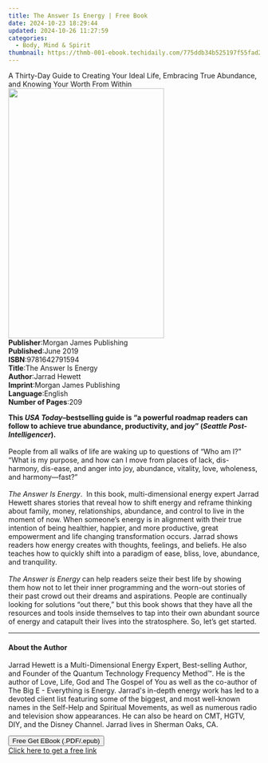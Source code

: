 ```yaml
---
title: The Answer Is Energy | Free Book
date: 2024-10-23 18:29:44
updated: 2024-10-26 11:27:59
categories:
  - Body, Mind & Spirit
thumbnail: https://thmb-001-ebook.techidaily.com/775ddb34b525197f55fad2ed41a492c28d4dac720a3980d9b55f84e98ad98cd8.jpg
---
```

<main id="book-container">
  <div class="flex flex-col">
    <div class="book-brief flex-1 py-6 px-4 sm:p-6 md:py-10 md:px-8">
      <!-- brief-->
      <div class="book-brief-main">
        A Thirty-Day Guide to Creating Your Ideal Life, Embracing True
        Abundance, and Knowing Your Worth From Within
      </div>
    </div>
    <div
      class="book-meta-info flex-1 grid gap-4 col-start-1 col-end-3 row-start-1 sm:mb-6 sm:grid-cols-4 lg:gap-6 lg:col-start-2 lg:row-end-6 lg:row-span-6 lg:mb-0"
    >
      <div
        class="book-meta-info-left place-content-center mt-4 p-4 text-sm leading-6 col-start-2 col-span-2 dark:text-slate-400"
      >
        <img
          class="w-full h-500 object-cover rounded-lg sm:h-255 sm:col-span-2 lg:col-span-full"
          src="https://img-001-ebook.techidaily.com/c56d125a639a426a022fe5f3cec8e4861494bd2efe9da1b27e9d8d3663c2e54f.jpg"
          alt=""
          width="312"
          height="500"
        />
      </div>
      <div
        class="book-meta-info-right mt-2 col-start-1 row-start-2 col-span-3 self-center"
      >
        <!-- meta data  -->
        <div class="flex flex-col px-4 md:px-8">
          <div class="flex-1">
            <strong>Publisher</strong>:<span class="px-2"
              >Morgan James Publishing</span
            >
          </div>
          <div class="flex-1">
            <strong>Published</strong>:<span class="px-2">June 2019</span>
          </div>
          <div class="flex-1">
            <strong>ISBN</strong>:<span class="px-2">9781642791594</span>
          </div>
          <div class="flex-1">
            <strong>Title</strong>:<span class="px-2"
              >The Answer Is Energy</span
            >
          </div>
          <div class="flex-1">
            <strong>Author</strong>:<span class="px-2">Jarrad Hewett</span>
          </div>
          <div class="flex-1">
            <strong>Imprint</strong>:<span class="px-2"
              >Morgan James Publishing</span
            >
          </div>
          <div class="flex-1">
            <strong>Language</strong>:<span class="px-2">English</span>
          </div>
          <div class="flex-1">
            <strong>Number of Pages</strong>:<span class="px-2">209</span>
          </div>
        </div>
      </div>
    </div>
    <div class="book-description flex-1 py-6 px-4 sm:p-6 md:py-10 md:px-8">
      <div class="book-description-main">
        <div accordion-content="" id="description">
          <p>
            <b
              >This <i>USA Today</i>–bestselling guide is “a powerful roadmap
              readers can follow to achieve true abundance, productivity, and
              joy” (<i>Seattle Post-Intelligencer</i>).</b
            ><br /><br />
            People from all walks of life are waking up to questions of “Who am
            I?” “What is my purpose, and how can I move from places of lack,
            dis-harmony, dis-ease, and anger into joy, abundance, vitality,
            love, wholeness, and harmony—fast?”<br /><br /><i
              >The Answer Is Energy</i
            >. &nbsp;In this book, multi-dimensional energy expert Jarrad Hewett
            shares stories that reveal how to shift energy and reframe thinking
            about family, money, relationships, abundance, and control to live
            in the moment of now. When someone’s energy is in alignment with
            their true intention of being healthier, happier, and more
            productive, great empowerment and life changing transformation
            occurs. Jarrad shows readers how energy creates with thoughts,
            feelings, and beliefs. He also teaches how to quickly shift into a
            paradigm of ease, bliss, love, abundance, and tranquility.<br /><br /><i
              >The Answer is Energy</i
            >&nbsp;can help readers seize their best life by showing them how
            not to let their inner programming and the worn-out stories of their
            past crowd out their dreams and aspirations. People are continually
            looking for solutions “out there,” but this book shows that they
            have all the resources and tools inside themselves to tap into their
            own abundant source of energy and catapult their lives into the
            stratosphere. So, let’s get started.
          </p>
        </div>
        <div class="accordion-fader"></div>
      </div>
    </div>
    <div class="book-excerpts flex-1 py-6 px-4 sm:p-6 md:py-10 md:px-8">
      <!-- excerpts-->
      <div class="book-excerpts-main">
        <hr />
        <h4 class="placeholder placeholder-heading">
          <span>About the Author</span>
        </h4>
        <p>
          Jarrad Hewett is a Multi-Dimensional Energy Expert, Best-selling
          Author, and Founder of the Quantum Technology Frequency Method™. He
          is the author of Love, Life, God and The Gospel of You as well as the
          co-author of The Big E - Everything is Energy. Jarrad's in-depth
          energy work has led to a devoted client list featuring some of the
          biggest, and most well-known names in the Self-Help and Spiritual
          Movements, as well as numerous radio and television show appearances.
          He can also be heard on CMT, HGTV, DIY, and the Disney Channel. Jarrad
          lives in Sherman Oaks, CA.
        </p>
      </div>
    </div>
    <div
      class="book-about-author flex-1 py-6 px-4 sm:p-6 md:py-10 md:px-8"
    ></div>
    <div class="book-free-get flex-1 py-6 px-4 sm:p-6 md:py-10 md:px-8">
      <button
        id="btn-free-get"
        class="bg-blue-500 hover:bg-blue-700 text-white font-bold py-2 px-4 rounded"
      >
        Free Get EBook (.PDF/.epub)
      </button>
      <div id="countdown-display" class="px-2 text-lg mt-2"></div>
      <a
        id="free-link"
        class="hidden bg-blue-500 hover:bg-blue-700 text-white font-bold py-2 px-4 rounded"
        href="https://www.ebooks.com/en-us/book/210192326/the-answer-is-energy/jarrad-hewett/"
        target="_blank"
        >Click here to get a free link</a
      >
    </div>
    <script>
      let countdownTime = 0;
      let countdownInterval = null;
      document
        .getElementById('btn-free-get')
        .addEventListener('click', startCountdown);
      function startCountdown() {
        countdownTime = new Date().getTime() + 60000 * 3;
        countdownInterval = setInterval(updateCountdown, 1000);
        document.getElementById('btn-free-get').disabled = true;
        document
          .getElementById('btn-free-get')
          .classList.add('bg-gray-500', 'cursor-not-allowed');
      }
      function updateCountdown() {
        let currentTime = new Date().getTime();
        let timeLeft = countdownTime - currentTime;
        let secondsLeft = Math.floor(timeLeft / 1000);
        document.getElementById('countdown-display').innerHTML =
          `Remaining time: ${secondsLeft} seconds.`;
        if (secondsLeft <= 0) {
          clearInterval(countdownInterval);
          document.getElementById('btn-free-get').classList.add('hidden');
          document.getElementById('free-link').classList.remove('hidden');
          document.getElementById('countdown-display').innerHTML = '';
        }
      }
    </script>
  </div>
</main>
